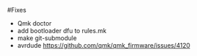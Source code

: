 #Fixes

-   Qmk doctor
-   add bootloader dfu to rules.mk
-   make git-submodule
-   avrdude https://github.com/qmk/qmk_firmware/issues/4120
